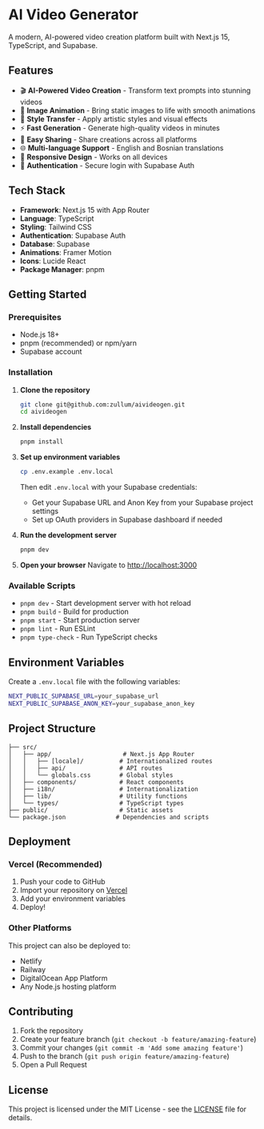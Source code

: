 # AI Video Generator

A modern, AI-powered video creation platform built with Next.js 15, TypeScript, and Supabase.

## Features

- 🎬 **AI-Powered Video Creation** - Transform text prompts into stunning videos
- 🎨 **Image Animation** - Bring static images to life with smooth animations
- 🎯 **Style Transfer** - Apply artistic styles and visual effects
- ⚡ **Fast Generation** - Generate high-quality videos in minutes
- 🔗 **Easy Sharing** - Share creations across all platforms
- 🌐 **Multi-language Support** - English and Bosnian translations
- 📱 **Responsive Design** - Works on all devices
- 🔐 **Authentication** - Secure login with Supabase Auth

## Tech Stack

- **Framework**: Next.js 15 with App Router
- **Language**: TypeScript
- **Styling**: Tailwind CSS
- **Authentication**: Supabase Auth
- **Database**: Supabase
- **Animations**: Framer Motion
- **Icons**: Lucide React
- **Package Manager**: pnpm

## Getting Started

### Prerequisites

- Node.js 18+ 
- pnpm (recommended) or npm/yarn
- Supabase account

### Installation

1. **Clone the repository**
   ```bash
   git clone git@github.com:zullum/aivideogen.git
   cd aivideogen
   ```

2. **Install dependencies**
   ```bash
   pnpm install
   ```

3. **Set up environment variables**
   ```bash
   cp .env.example .env.local
   ```
   
   Then edit `.env.local` with your Supabase credentials:
   - Get your Supabase URL and Anon Key from your Supabase project settings
   - Set up OAuth providers in Supabase dashboard if needed

4. **Run the development server**
   ```bash
   pnpm dev
   ```

5. **Open your browser**
   Navigate to [http://localhost:3000](http://localhost:3000)

### Available Scripts

- `pnpm dev` - Start development server with hot reload
- `pnpm build` - Build for production
- `pnpm start` - Start production server
- `pnpm lint` - Run ESLint
- `pnpm type-check` - Run TypeScript checks

## Environment Variables

Create a `.env.local` file with the following variables:

```bash
NEXT_PUBLIC_SUPABASE_URL=your_supabase_url
NEXT_PUBLIC_SUPABASE_ANON_KEY=your_supabase_anon_key
```

## Project Structure

```
├── src/
│   ├── app/                    # Next.js App Router
│   │   ├── [locale]/          # Internationalized routes
│   │   ├── api/               # API routes
│   │   └── globals.css        # Global styles
│   ├── components/            # React components
│   ├── i18n/                  # Internationalization
│   ├── lib/                   # Utility functions
│   └── types/                 # TypeScript types
├── public/                    # Static assets
└── package.json              # Dependencies and scripts
```

## Deployment

### Vercel (Recommended)

1. Push your code to GitHub
2. Import your repository on [Vercel](https://vercel.com)
3. Add your environment variables
4. Deploy!

### Other Platforms

This project can also be deployed to:
- Netlify
- Railway
- DigitalOcean App Platform
- Any Node.js hosting platform

## Contributing

1. Fork the repository
2. Create your feature branch (`git checkout -b feature/amazing-feature`)
3. Commit your changes (`git commit -m 'Add some amazing feature'`)
4. Push to the branch (`git push origin feature/amazing-feature`)
5. Open a Pull Request

## License

This project is licensed under the MIT License - see the [LICENSE](LICENSE) file for details.